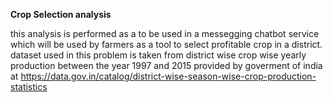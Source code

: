  **Crop Selection analysis** 
 
 this analysis is performed as a to be used in a messegging chatbot service which will be used by farmers as a tool to select profitable crop in a district.
 dataset used in this problem is taken from district wise crop wise yearly production between the year 1997 and 2015 provided by goverment of india at https://data.gov.in/catalog/district-wise-season-wise-crop-production-statistics
